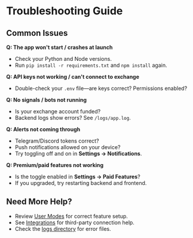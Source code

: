 # Troubleshooting Guide

## Common Issues

**Q: The app won't start / crashes at launch**
- Check your Python and Node versions.
- Run `pip install -r requirements.txt` and `npm install` again.

**Q: API keys not working / can't connect to exchange**
- Double-check your `.env` file—are keys correct? Permissions enabled?

**Q: No signals / bots not running**
- Is your exchange account funded?
- Backend logs show errors? See `/logs/app.log`.

**Q: Alerts not coming through**
- Telegram/Discord tokens correct?
- Push notifications allowed on your device?
- Try toggling off and on in **Settings → Notifications**.

**Q: Premium/paid features not working**
- Is the toggle enabled in **Settings → Paid Features**?
- If you upgraded, try restarting backend and frontend.

## Need More Help?
- Review [User Modes](user_modes.md) for correct feature setup.
- See [Integrations](integrations.md) for third-party connection help.
- Check the [logs directory](/logs/) for error files.
